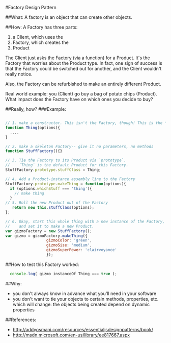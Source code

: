 #Factory Design Pattern

##What:
A factory is an object that can create other objects.

##How:
A Factory has three parts:
1. a Client, which uses the
2. Factory, which creates the
3. Product


The Client just asks the Factory (via a function) for a Product. It's the Factory that worries about the Product type. In fact,  one sign of success is that the Factory could be switched out for another, and the Client wouldn't really notice.

Also, the Factory can be refurbished to make an entirely different Product.

Real world example: you (Client) go buy a bag of potato chips (Product). What impact does the Factory have on which ones you decide to buy?

##Really, how?
###Example:
````javascript

// 1. make a constructor. This isn't the Factory, though! This is the *Product*
function Thing(options){
  ....
}

// 2. make a skeleton Factory-- give it no parameters, no methods
function StuffFactory(){}

// 3. Tie the Factory to its Product via `prototype`.
//    `Thing` is the default Product for this Factory.
StuffFactory.prototype.stuffClass = Thing;

// 4. Add a Product-instance assembly line to the Factory
StuffFactory.prototype.makeThing = function(options){
  if (options.whichStuff === 'thing'){
    // make thing
  }
// 5. Roll the new Product out of the Factory
   return new this.stuffClass(options);
};

// 6. Okay, start this whole thing with a new instance of the Factory,
//    and set it to make a new Product.
var gizmoFactory = new StuffFactory();
var gizmo = gizmoFactory.makeThing({
                  gizmoColor: 'green',
                  gizmoSize: 'medium',
                  gizmoSuperPower: 'clairvoyance'
                  });
````

##How to test this Factory worked:

````javascript
  console.log( gizmo instanceOf Thing === true );
````

##Why:
* you don't always know in advance what you'll need in your software
* you don't want to tie your objects to certain methods, properties, etc. which will change:   the objects being created depend on dynamic properties

##References:
* http://addyosmani.com/resources/essentialjsdesignpatterns/book/
* http://msdn.microsoft.com/en-us/library/ee817667.aspx
